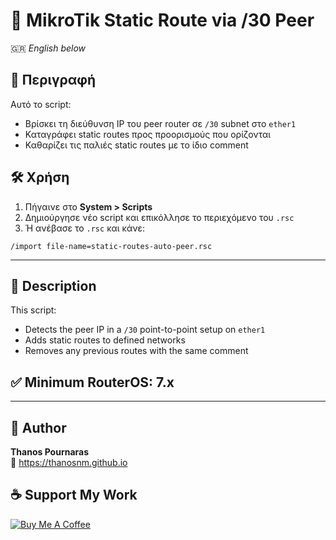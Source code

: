 # 📡 MikroTik Static Route via /30 Peer

🇬🇷 *English below*

## 🔧 Περιγραφή

Αυτό το script:
- Βρίσκει τη διεύθυνση IP του peer router σε `/30` subnet στο `ether1`
- Καταγράφει static routes προς προορισμούς που ορίζονται
- Καθαρίζει τις παλιές static routes με το ίδιο comment

## 🛠 Χρήση

1. Πήγαινε στο **System > Scripts**
2. Δημιούργησε νέο script και επικόλλησε το περιεχόμενο του `.rsc`
3. Ή ανέβασε το `.rsc` και κάνε:
```shell
/import file-name=static-routes-auto-peer.rsc
```

---

## 🔧 Description

This script:
- Detects the peer IP in a `/30` point-to-point setup on `ether1`
- Adds static routes to defined networks
- Removes any previous routes with the same comment

## ✅ Minimum RouterOS: 7.x

---

## 👤 Author
**Thanos Pournaras**  
🔗 https://thanosnm.github.io

## ☕ Support My Work
[![Buy Me A Coffee](https://img.buymeacoffee.com/button-api/?text=Buy%20me%20a%20coffee&emoji=☕&slug=pournarasaa)](https://buymeacoffee.com/pournarasaa)

